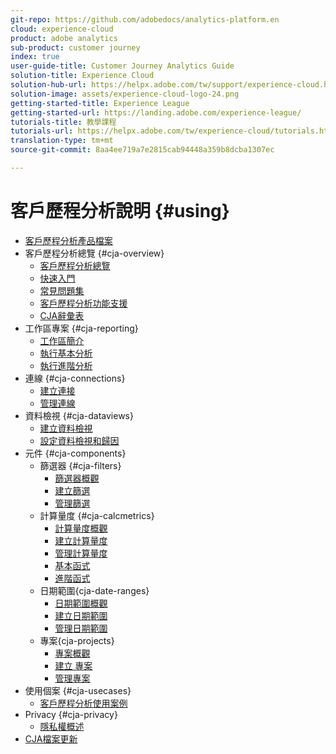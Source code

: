 ```yaml
---
git-repo: https://github.com/adobedocs/analytics-platform.en
cloud: experience-cloud
product: adobe analytics
sub-product: customer journey
index: true
user-guide-title: Customer Journey Analytics Guide
solution-title: Experience Cloud
solution-hub-url: https://helpx.adobe.com/tw/support/experience-cloud.html
solution-image: assets/experience-cloud-logo-24.png
getting-started-title: Experience League
getting-started-url: https://landing.adobe.com/experience-league/
tutorials-title: 教學課程
tutorials-url: https://helpx.adobe.com/tw/experience-cloud/tutorials.html
translation-type: tm+mt
source-git-commit: 8aa4ee719a7e2815cab94448a359b8dcba1307ec

---
```



# 客戶歷程分析說明 {#using}

+ [客戶歷程分析產品檔案](getting-started/cja-landing.md)
+ 客戶歷程分析總覽 {#cja-overview}
   + [客戶歷程分析總覽](getting-started/cja-overview.md)
   + [快速入門](getting-started/cja-getting-started.md)
   + [常見問題集](getting-started/cja-faq.md)
   + [客戶歷程分析功能支援](getting-started/cja-aa.md)
   + [CJA辭彙表](getting-started/cja-glossary.md)
+ 工作區專案 {#cja-reporting}
   + [工作區簡介](projects/workspace-basics.md)
   + [執行基本分析](projects/perform-basic-analysis.md)
   + [執行進階分析](projects/perform-adv-analysis.md)
+ 連線 {#cja-connections}
   + [建立連接](connections/create-connection.md)
   + [管理連線](connections/manage-connection.md)
+ 資料檢視 {#cja-dataviews}
   + [建立資料檢視](data-views/create-dataview.md)
   + [設定資料檢視和歸因](data-views/configure-dataviews.md)
+ 元件 {#cja-components}
   + 篩選器 {#cja-filters}
      + [篩選器概觀](components/filters/filters-overview.md)
      + [建立篩選](components/filters/create-filters.md)
      + [管理篩選](components/filters/manage-filters.md)
   + 計算量度 {#cja-calcmetrics}
      + [計算量度概觀](components/calc-metrics/calc-metr-overview.md)
      + [建立計算量度](components/calc-metrics/create.md)
      + [管理計算量度](components/calc-metrics/manage.md)
      + [基本函式](components/calc-metrics/cm-functions.md)
      + [進階函式](components/calc-metrics/cm-adv-functions.md)
   + 日期範圍{cja-date-ranges}
      + [日期範圍概觀](components/date-ranges/overview.md)
      + [建立日期範圍](components/date-ranges/create.md)
      + [管理日期範圍](components/date-ranges/manage.md)
   + 專案{cja-projects}
      + [專案概觀](components/projects/overview.md)
      + [建立 專案](components/projects/create.md)
      + [管理專案](components/projects/manage.md)
+ 使用個案 {#cja-usecases}
   + [客戶歷程分析使用案例](use-cases/cja-usecases.md)
+ Privacy {#cja-privacy}
   + [隱私權概述](privacy/privacy-overview.md)
+ [CJA檔案更新](doc-changes.md)
